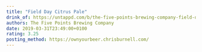 ```yaml
---
title: "Field Day Citrus Pale"
drink_of: https://untappd.com/b/the-five-points-brewing-company-field-day-citrus-pale/2050694
authors: The Five Points Brewing Company
date: 2019-03-31T23:49:00+0100
rating: 3.25
posting_method: https://ownyourbeer.chrisburnell.com/
---
```

